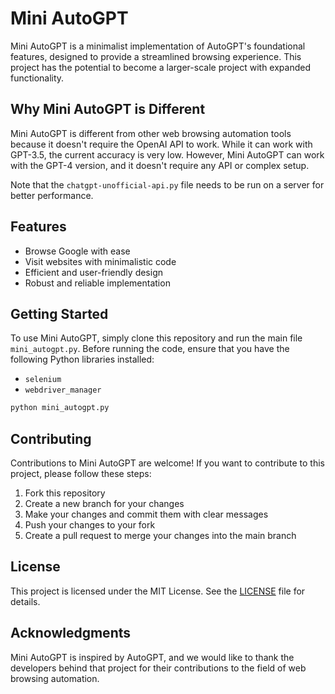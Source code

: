 # Mini AutoGPT

Mini AutoGPT is a minimalist implementation of AutoGPT's foundational features, designed to provide a streamlined browsing experience. This project has the potential to become a larger-scale project with expanded functionality.

## Why Mini AutoGPT is Different

Mini AutoGPT is different from other web browsing automation tools because it doesn't require the OpenAI API to work. While it can work with GPT-3.5, the current accuracy is very low. However, Mini AutoGPT can work with the GPT-4 version, and it doesn't require any API or complex setup.

Note that the `chatgpt-unofficial-api.py` file needs to be run on a server for better performance.

## Features

- Browse Google with ease
- Visit websites with minimalistic code
- Efficient and user-friendly design
- Robust and reliable implementation

## Getting Started

To use Mini AutoGPT, simply clone this repository and run the main file `mini_autogpt.py`. Before running the code, ensure that you have the following Python libraries installed:

- `selenium`
- `webdriver_manager`

```python
python mini_autogpt.py
```


## Contributing

Contributions to Mini AutoGPT are welcome! If you want to contribute to this project, please follow these steps:

1. Fork this repository
2. Create a new branch for your changes
3. Make your changes and commit them with clear messages
4. Push your changes to your fork
5. Create a pull request to merge your changes into the main branch

## License

This project is licensed under the MIT License. See the [LICENSE](LICENSE) file for details.

## Acknowledgments

Mini AutoGPT is inspired by AutoGPT, and we would like to thank the developers behind that project for their contributions to the field of web browsing automation.
